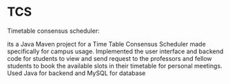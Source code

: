 # TCS
Timetable consensus scheduler:

<p> its a Java Maven project for a Time Table Consensus Scheduler made specifically for campus usage. 
  Implemented the user interface and backend code for students to view and send request to the professors and fellow students to book the available slots in their timetable for personal meetings. 
  Used Java for backend and MySQL for database</p>

